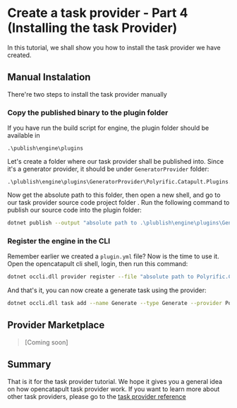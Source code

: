 # Create a task provider - Part 4 (Installing the task Provider)

In this tutorial, we shall show you how to install the task provider we have created.

## Manual Instalation
There're two steps to install the task provider manually

### Copy the published binary to the plugin folder

If you have run the build script for engine, the plugin folder should be available in
```
.\publish\engine\plugins
```

Let's create a folder where our task provider shall be published into. Since it's a generator provider, it should be under `GeneratorProvider` folder:
```
.\plublish\engine\plugins\GeneratorProvider\Polyrific.Catapult.Plugins.Angular
```

Now get the absolute path to this folder, then open a new shell, and go to our task provider source code project folder . Run the following command to publish our source code into the plugin folder:
```sh
dotnet publish --output "absolute path to .\plublish\engine\plugins\GeneratorProvider\Polyrific.Catapult.Plugins.Angular"
```

### Register the engine in the CLI

Remember earlier we created a `plugin.yml` file? Now is the time to use it. Open the opencatapult cli shell, login, then run this command:
```sh
dotnet occli.dll provider register --file "absolute path to Polyrific.Catapult.Plugins.Angular\plugin.yml"
```

And that's it, you can now create a generate task using the provider:
```sh
dotnet occli.dll task add --name Generate --type Generate --provider Polyrific.Catapult.Plugins.Angular
```

## Provider Marketplace
> [Coming soon]

## Summary
That is it for the task provider tutorial. We hope it gives you a general idea on how opencatapult task provider work. If you want to learn more about other task providers, please go to the [task provider reference](../task-providers/task-provider.md)